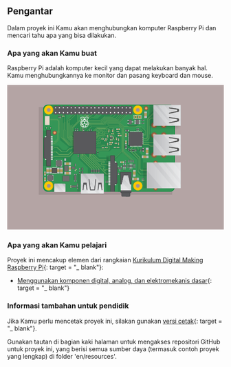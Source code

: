 ## Pengantar

Dalam proyek ini Kamu akan menghubungkan komputer Raspberry Pi dan mencari tahu apa yang bisa dilakukan.

### Apa yang akan Kamu buat

Raspberry Pi adalah komputer kecil yang dapat melakukan banyak hal. Kamu menghubungkannya ke monitor dan pasang keyboard dan mouse.

![screenshot](images/pi-plug-in.gif)

### Apa yang akan Kamu pelajari

Proyek ini mencakup elemen dari rangkaian [Kurikulum Digital Making Raspberry Pi](http://rpf.io/curriculum){: target = "_ blank"}:

+ [Menggunakan komponen digital, analog, dan elektromekanis dasar](https://curriculum.raspberrypi.org/physical-computing/creator/){: target = "_ blank"}

### Informasi tambahan untuk pendidik

Jika Kamu perlu mencetak proyek ini, silakan gunakan [versi cetak](https://projects.raspberrypi.org/en/projects/raspberry-pi-getting-started/print){: target = "_ blank"}.

Gunakan tautan di bagian kaki halaman untuk mengakses repositori GitHub untuk proyek ini, yang berisi semua sumber daya (termasuk contoh proyek yang lengkap) di folder 'en/resources'.